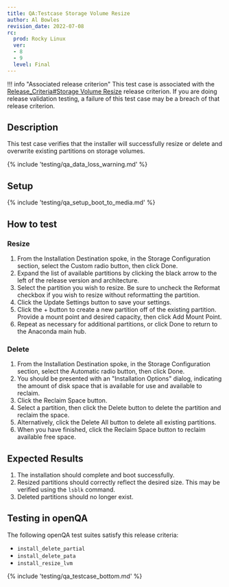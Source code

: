 ```yaml
---
title: QA:Testcase Storage Volume Resize
author: Al Bowles
revision_date: 2022-07-08
rc:
  prod: Rocky Linux
  ver:
  - 8
  - 9
  level: Final
---
```


!!! info "Associated release criterion"
    This test case is associated with the [Release_Criteria#Storage Volume Resize](9_release_criteria.md#storage-volume-resize) release criterion. If you are doing release validation testing, a failure of this test case may be a breach of that release criterion.

## Description
This test case verifies that the installer will successfully resize or delete and overwrite existing partitions on storage volumes.

{% include 'testing/qa_data_loss_warning.md' %}

## Setup
{% include 'testing/qa_setup_boot_to_media.md' %}

## How to test

### Resize
1. From the Installation Destination spoke, in the Storage Configuration section, select the Custom radio button, then click Done.
1. Expand the list of available partitions by clicking the black arrow to the left of the release version and architecture.
1. Select the partition you wish to resize. Be sure to uncheck the Reformat checkbox if you wish to resize without reformatting the partition.
1. Click the Update Settings button to save your settings.
1. Click the + button to create a new partition off of the existing partition. Provide a mount point and desired capacity, then click Add Mount Point.
1. Repeat as necessary for additional partitions, or click Done to return to the Anaconda main hub.

### Delete
1. From the Installation Destination spoke, in the Storage Configuration section, select the Automatic radio button, then click Done.
1. You should be presented with an "Installation Options" dialog, indicating the amount of disk space that is available for use and available to reclaim.
1. Click the Reclaim Space button.
1. Select a partition, then click the Delete button to delete the partition and reclaim the space.
1. Alternatively, click the Delete All button to delete all existing partitions.
1. When you have finished, click the Reclaim Space button to reclaim available free space.

## Expected Results
1. The installation should complete and boot successfully.
1. Resized partitions should correctly reflect the desired size. This may be verified using the `lsblk` command.
1. Deleted partitions should no longer exist.

## Testing in openQA
The following openQA test suites satisfy this release criteria:
- `install_delete_partial`
- `install_delete_pata`
- `install_resize_lvm`

{% include 'testing/qa_testcase_bottom.md' %}

